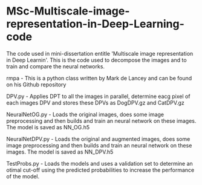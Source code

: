 # MSc-Multiscale-image-representation-in-Deep-Learning-code
The code used in mini-dissertation entitle 'Multiscale image representation in Deep Learnin'. This is the code used to decompose the images and to train and compare the neural networks. 

rmpa - This is a python class written by Mark de Lancey and can be found on his Github repository

DPV.py - Applies DPT to all the images in parallel, determine eacg pixel of each images DPV and stores these DPVs as DogDPV.gz and CatDPV.gz

NeuralNetOG.py - Loads the original images, does some image preprocessing and then builds and train an neural network on these images. The model is saved as NN_OG.h5

NeuralNetDPV.py - Loads the original and augmented images, does some image preprocessing and then builds and train an neural network on these images. The model is saved as NN_DPV.h5

TestProbs.py - Loads the models and uses a validation set to determine an otimal cut-off using the predicted probabilities to increase the performance of the model.

